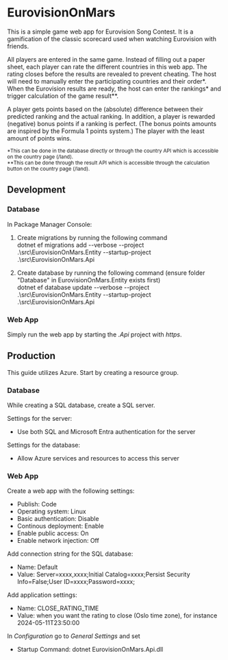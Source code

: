 # EurovisionOnMars

This is a simple game web app for Eurovision Song Contest. It is a gamification of the classic scorecard used when watching Eurovision with friends. 

All players are entered in the same game. Instead of filling out a paper sheet, each player can rate the different countries in this web app. The rating closes before the results are revealed to prevent cheating. The host will need to manually enter the participating countries and their order*. When the Eurovision results are ready, the host can enter the rankings* and trigger calculation of the game result**.

A player gets points based on the (absolute) difference between their predicted ranking and the actual ranking. In addition, a player is rewarded (negative) bonus points if a ranking is perfect. (The bonus points amounts are inspired by the Formula 1 points system.) The player with the least amount of points wins. 

<sub>*This can be done in the database directly or through the country API which is accessible on the country page (/land).  
**This can be done through the result API which is accessible through the calculation button on the country page (/land).</sub>

## Development 

### Database
In Package Manager Console:
1. Create migrations by running the following command  
dotnet ef migrations add <nameOfMigration> --verbose --project .\src\EurovisionOnMars.Entity   --startup-project .\src\EurovisionOnMars.Api

2. Create database by running the following command (ensure folder "Database" in EurovisionOnMars.Entity exists first)  
dotnet ef database update --verbose --project .\src\EurovisionOnMars.Entity   --startup-project .\src\EurovisionOnMars.Api

### Web App
Simply run the web app by starting the *.Api* project with *https*.

## Production

This guide utilizes Azure. Start by creating a resource group.

### Database
While creating a SQL database, create a SQL server. 

Settings for the server:  
* Use both SQL and Microsoft Entra authentication for the server

Settings for the database:  
* Allow Azure services and resources to access this server

### Web App
Create a web app with the following settings:
* Publish: Code
* Operating system: Linux
* Basic authentication: Disable
* Continous deployment: Enable
* Enable public access: On
* Enable network injection: Off

Add connection string for the SQL database: 
* Name: Default
* Value: Server=xxxx,xxxx;Initial Catalog=xxxx;Persist Security Info=False;User ID=xxxx;Password=xxxx;

Add application settings:
* Name: CLOSE_RATING_TIME
* Value: when you want the rating to close (Oslo time zone), for instance 2024-05-11T23:50:00

In *Configuration* go to *General Settings* and set
* Startup Command: dotnet EurovisionOnMars.Api.dll
